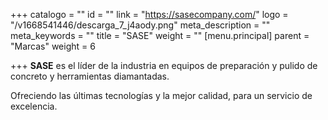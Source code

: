 +++
catalogo = ""
id = ""
link = "https://sasecompany.com/"
logo = "/v1668541446/descarga_7_j4aody.png"
meta_description = ""
meta_keywords = ""
title = "SASE"
weight = ""
[menu.principal]
parent = "Marcas"
weight = 6

+++
**SASE** es el líder de la industria en equipos de preparación y pulido de concreto y herramientas diamantadas.

Ofreciendo las últimas tecnologías y la mejor calidad, para un servicio de excelencia.